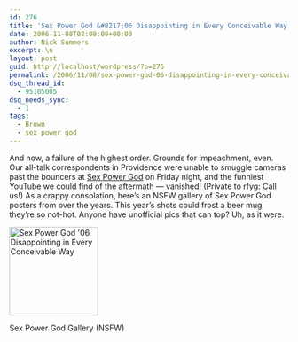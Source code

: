 ```yaml
---
id: 276
title: 'Sex Power God &#8217;06 Disappointing in Every Conceivable Way'
date: 2006-11-08T02:09:09+00:00
author: Nick Summers
excerpt: \n
layout: post
guid: http://localhost/wordpress/?p=276
permalink: /2006/11/08/sex-power-god-06-disappointing-in-every-conceivable-way/
dsq_thread_id:
  - 95105005
dsq_needs_sync:
  - 1
tags:
  - Brown
  - sex power god
---
```

And now, a failure of the highest order. Grounds for impeachment, even. Our all-talk correspondents in Providence were unable to smuggle cameras past the bouncers at [Sex Power God](http://www.ivygateblog.com/2006/10/nothing_says_sexy_like_a_deer_in_the_headlights.html) on Friday night, and the funniest YouTube we could find of the aftermath &#8212; vanished! (Private to rfyg: Call us!) As a crappy consolation, here&#8217;s an NSFW gallery of Sex Power God posters from over the years. This year&#8217;s shots could frost a beer mug they&#8217;re so not-hot. Anyone have unofficial pics that can top? Uh, as it were.

<div class="c5">
  <div class="c2">
    <a href="http://picasaweb.google.com/ivygate/SexPowerGodGallery"><img src="http://www.ivygateblog.com/wp-content/uploads/2006/11/sexpowergodgallery.jpg" width="160" height="160" class="c1" alt="Sex Power God '06 Disappointing in Every Conceivable Way" /></a>
  </div>
  
  <p>
    <a href="http://picasaweb.google.com/ivygate/SexPowerGodGallery"></a>
  </p>
  
  <div class="c3">
    Sex Power God Gallery (NSFW)
  </div>
  
  <div class="c4">
  </div>
</div>